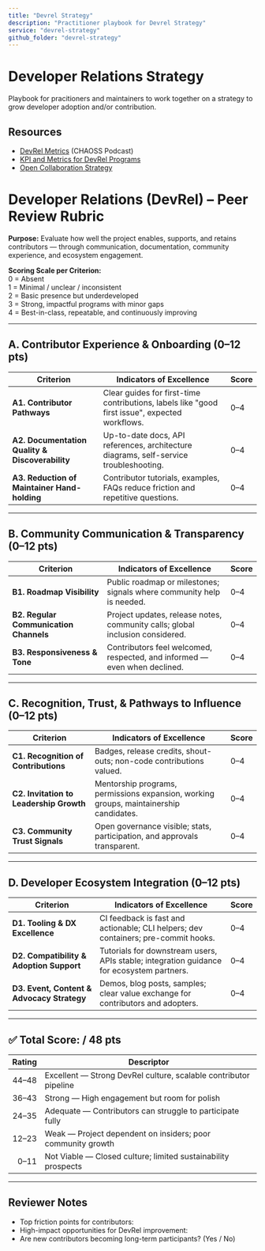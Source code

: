 ```yaml
---
title: "Devrel Strategy"
description: "Practitioner playbook for Devrel Strategy"
service: "devrel-strategy"
github_folder: "devrel-strategy"
---
```


# Developer Relations Strategy

Playbook for pracitioners and maintainers to work together on a strategy to grow developer adoption and/or contribution.

## Resources

* [DevRel Metrics](https://podcast.chaoss.community/18) (CHAOSS Podcast)
* [KPI and Metrics for DevRel Programs](https://bitergia.com/blog/kpis-and-metrics-for-devrel-programs/)
* [Open Collaboration Strategy](https://github.com/microsoft/OSPO/blob/main/learning_resources/releasing-oss/releasing-oss-strategy.md)

# Developer Relations (DevRel) – Peer Review Rubric

**Purpose:** Evaluate how well the project enables, supports, and retains contributors — through communication, documentation, community experience, and ecosystem engagement.

**Scoring Scale per Criterion:**  
0 = Absent  
1 = Minimal / unclear / inconsistent  
2 = Basic presence but underdeveloped  
3 = Strong, impactful programs with minor gaps  
4 = Best-in-class, repeatable, and continuously improving

---


## A. Contributor Experience & Onboarding (0–12 pts)

| Criterion | Indicators of Excellence | Score |
|---------|--------------------------|------|
| **A1. Contributor Pathways** | Clear guides for first-time contributions, labels like "good first issue", expected workflows. | 0–4 |
| **A2. Documentation Quality & Discoverability** | Up-to-date docs, API references, architecture diagrams, self-service troubleshooting. | 0–4 |
| **A3. Reduction of Maintainer Hand-holding** | Contributor tutorials, examples, FAQs reduce friction and repetitive questions. | 0–4 |

---

## B. Community Communication & Transparency (0–12 pts)

| Criterion | Indicators of Excellence | Score |
|---------|--------------------------|------|
| **B1. Roadmap Visibility** | Public roadmap or milestones; signals where community help is needed. | 0–4 |
| **B2. Regular Communication Channels** | Project updates, release notes, community calls; global inclusion considered. | 0–4 |
| **B3. Responsiveness & Tone** | Contributors feel welcomed, respected, and informed — even when declined. | 0–4 |

---

## C. Recognition, Trust, & Pathways to Influence (0–12 pts)

| Criterion | Indicators of Excellence | Score |
|---------|--------------------------|------|
| **C1. Recognition of Contributions** | Badges, release credits, shout-outs; non-code contributions valued. | 0–4 |
| **C2. Invitation to Leadership Growth** | Mentorship programs, permissions expansion, working groups, maintainership candidates. | 0–4 |
| **C3. Community Trust Signals** | Open governance visible; stats, participation, and approvals transparent. | 0–4 |

---

## D. Developer Ecosystem Integration (0–12 pts)

| Criterion | Indicators of Excellence | Score |
|---------|--------------------------|------|
| **D1. Tooling & DX Excellence** | CI feedback is fast and actionable; CLI helpers; dev containers; pre-commit hooks. | 0–4 |
| **D2. Compatibility & Adoption Support** | Tutorials for downstream users, APIs stable; integration guidance for ecosystem partners. | 0–4 |
| **D3. Event, Content & Advocacy Strategy** | Demos, blog posts, samples; clear value exchange for contributors and adopters. | 0–4 |

---

## ✅ Total Score: **/ 48 pts**

| Rating | Descriptor |
|-------:|------------|
| 44–48 | Excellent — Strong DevRel culture, scalable contributor pipeline |
| 36–43 | Strong — High engagement but room for polish |
| 24–35 | Adequate — Contributors can struggle to participate fully |
| 12–23 | Weak — Project dependent on insiders; poor community growth |
| 0–11 | Not Viable — Closed culture; limited sustainability prospects |

---

## Reviewer Notes

- Top friction points for contributors:  
- High-impact opportunities for DevRel improvement:  
- Are new contributors becoming long-term participants? (Yes / No)  
